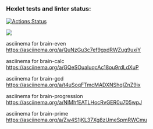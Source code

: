 ### Hexlet tests and linter status:
[![Actions Status](https://github.com/PolinaIkonnikova/python-project-lvl1/workflows/hexlet-check/badge.svg)](https://github.com/PolinaIkonnikova/python-project-lvl1/actions)

<a href="https://codeclimate.com/github/codeclimate/codeclimate/maintainability"><img src="https://api.codeclimate.com/v1/badges/a99a88d28ad37a79dbf6/maintainability" /></a>

asciinema for brain-even
https://asciinema.org/a/QuNzGu3c7ef9gxdRWZug9uxiY

asciinema for brain-calc
https://asciinema.org/a/GQeSOualuqcAc18ou9rdLdXuP

asciinema for brain-gcd
https://asciinema.org/a/t4uSoqFTmcMADXNShqIZnZ9ix

asciinema for brain-progression
https://asciinema.org/a/NlMhfEATLHocRvGER0u705wpJ

asciinema for brain-prime
https://asciinema.org/a/Zw4S1jKL37Xg8zUmeSpmRWCmu
